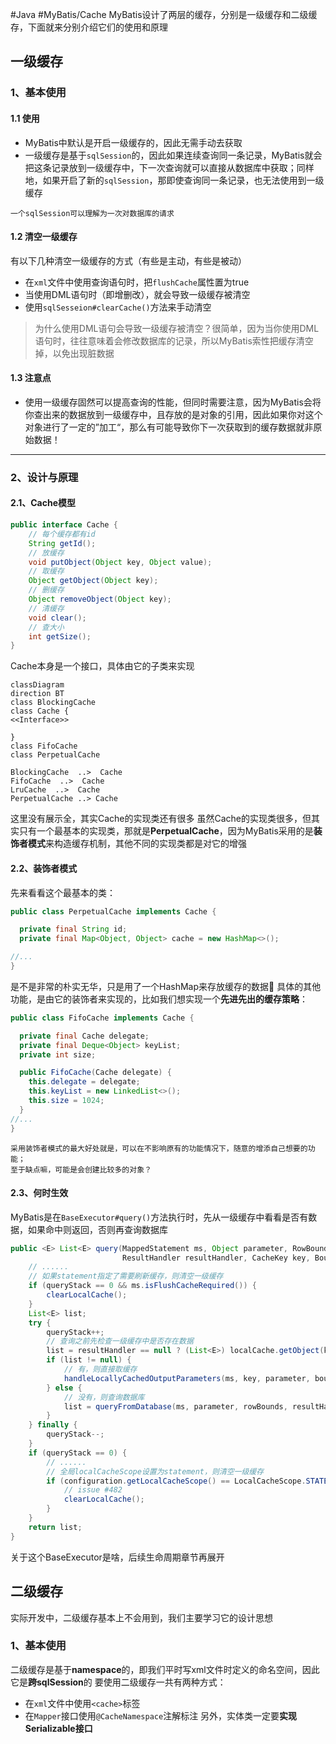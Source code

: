 #Java #MyBatis/Cache
MyBatis设计了两层的缓存，分别是一级缓存和二级缓存，下面就来分别介绍它们的使用和原理
## 一级缓存
### 1、基本使用
#### 1.1 使用
* MyBatis中默认是开启一级缓存的，因此无需手动去获取
* 一级缓存是基于`sqlSession`的，因此如果连续查询同一条记录，MyBatis就会把这条记录放到一级缓存中，下一次查询就可以直接从数据库中获取；同样地，如果开启了新的`sqlSession`，那即使查询同一条记录，也无法使用到一级缓存
```ad-note 
一个sqlSession可以理解为一次对数据库的请求
```
#### 1.2 清空一级缓存
有以下几种清空一级缓存的方式（有些是主动，有些是被动）
* 在`xml`文件中使用查询语句时，把`flushCache`属性置为true
* 当使用DML语句时（即增删改），就会导致一级缓存被清空
* 使用`sqlSesseion#clearCache()`方法来手动清空

> 为什么使用DML语句会导致一级缓存被清空？很简单，因为当你使用DML语句时，往往意味着会修改数据库的记录，所以MyBatis索性把缓存清空掉，以免出现脏数据

#### 1.3 注意点
* 使用一级缓存固然可以提高查询的性能，但同时需要注意，因为MyBatis会将你查出来的数据放到一级缓存中，且存放的是对象的引用，因此如果你对这个对象进行了一定的”加工“，那么有可能导致你下一次获取到的缓存数据就非原始数据！

***
### 2、设计与原理
#### 2.1、Cache模型
```java fold title:Cache
public interface Cache {
    // 每个缓存都有id
    String getId();
    // 放缓存
    void putObject(Object key, Object value);
    // 取缓存
    Object getObject(Object key);
    // 删缓存
    Object removeObject(Object key);
    // 清缓存
    void clear();
    // 查大小
    int getSize();
}
```
Cache本身是一个接口，具体由它的子类来实现
```mermaid
classDiagram
direction BT
class BlockingCache
class Cache {
<<Interface>>

}
class FifoCache
class PerpetualCache

BlockingCache  ..>  Cache 
FifoCache  ..>  Cache 
LruCache  ..>  Cache 
PerpetualCache ..> Cache

```
这里没有展示全，其实Cache的实现类还有很多
虽然Cache的实现类很多，但其实只有一个最基本的实现类，那就是**PerpetualCache**，因为MyBatis采用的是**装饰者模式**来构造缓存机制，其他不同的实现类都是对它的增强
#### 2.2、装饰者模式
先来看看这个最基本的类：
```java fold title:PerpetualCache
public class PerpetualCache implements Cache {

  private final String id;
  private final Map<Object, Object> cache = new HashMap<>();

//...
}
```
是不是非常的朴实无华，只是用了一个HashMap来存放缓存的数据🐶
具体的其他功能，是由它的装饰者来实现的，比如我们想实现一个**先进先出的缓存策略**：
```java fold title:FifoCache
public class FifoCache implements Cache {

  private final Cache delegate;
  private final Deque<Object> keyList;
  private int size;

  public FifoCache(Cache delegate) {
    this.delegate = delegate;
    this.keyList = new LinkedList<>();
    this.size = 1024;
  }
//...
}
```
```ad-note
采用装饰者模式的最大好处就是，可以在不影响原有的功能情况下，随意的增添自己想要的功能；
至于缺点嘛，可能是会创建比较多的对象？
```
#### 2.3、何时生效
MyBatis是在`BaseExecutor#query()`方法执行时，先从一级缓存中看看是否有数据，如果命中则返回，否则再查询数据库
```java fold title:BaseExecutor#query
public <E> List<E> query(MappedStatement ms, Object parameter, RowBounds rowBounds, 
                         ResultHandler resultHandler, CacheKey key, BoundSql boundSql) throws SQLException {
    // ......
    // 如果statement指定了需要刷新缓存，则清空一级缓存
    if (queryStack == 0 && ms.isFlushCacheRequired()) {
        clearLocalCache();
    }
    List<E> list;
    try {
        queryStack++;
        // 查询之前先检查一级缓存中是否存在数据
        list = resultHandler == null ? (List<E>) localCache.getObject(key) : null;
        if (list != null) {
            // 有，则直接取缓存
            handleLocallyCachedOutputParameters(ms, key, parameter, boundSql);
        } else {
            // 没有，则查询数据库
            list = queryFromDatabase(ms, parameter, rowBounds, resultHandler, key, boundSql);
        }
    } finally {
        queryStack--;
    }
    if (queryStack == 0) {
        // ......
        // 全局localCacheScope设置为statement，则清空一级缓存
        if (configuration.getLocalCacheScope() == LocalCacheScope.STATEMENT) {
            // issue #482
            clearLocalCache();
        }
    }
    return list;
}
```
关于这个BaseExecutor是啥，后续生命周期章节再展开
## 二级缓存
实际开发中，二级缓存基本上不会用到，我们主要学习它的设计思想
### 1、基本使用
二级缓存是基于**namespace**的，即我们平时写xml文件时定义的命名空间，因此它是**跨sqlSession**的
要使用二级缓存一共有两种方式：
* 在`xml`文件中使用`<cache>`标签
* 在`Mapper`接口使用`@CacheNamespace`注解标注
另外，实体类一定要**实现Serializable接口**